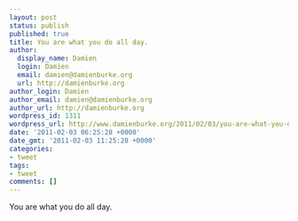 ```yaml
---
layout: post
status: publish
published: true
title: You are what you do all day.
author:
  display_name: Damien
  login: Damien
  email: damien@damienburke.org
  url: http://damienburke.org
author_login: Damien
author_email: damien@damienburke.org
author_url: http://damienburke.org
wordpress_id: 1311
wordpress_url: http://www.damienburke.org/2011/02/03/you-are-what-you-do-all-day-2/
date: '2011-02-03 06:25:28 +0000'
date_gmt: '2011-02-03 11:25:28 +0000'
categories:
- tweet
tags:
- tweet
comments: []
---
```

<p>You are what you do all day.</p>
